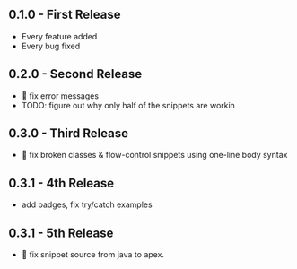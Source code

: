 ## 0.1.0 - First Release
* Every feature added
* Every bug fixed

## 0.2.0 - Second Release
* 🐛 fix error messages
* TODO: figure out why only half of the snippets are workin

## 0.3.0 - Third Release
* 🐛 fix broken classes & flow-control snippets using one-line body syntax

## 0.3.1 - 4th Release
* add badges, fix try/catch examples

## 0.3.1 - 5th Release
* 🐛 fix snippet source from java to apex.
